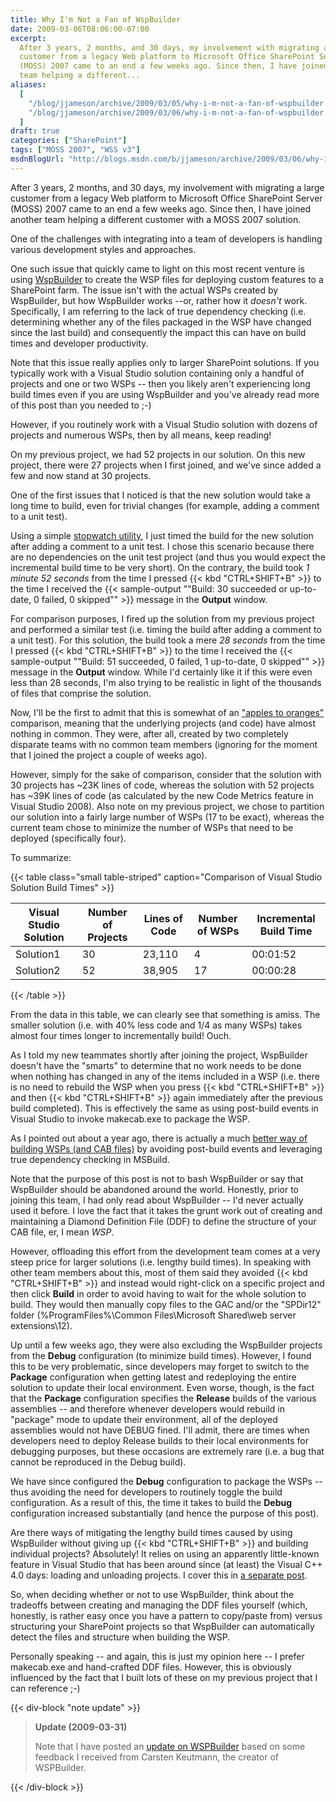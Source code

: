 ```yaml
---
title: Why I'm Not a Fan of WspBuilder
date: 2009-03-06T08:06:00-07:00
excerpt:
  After 3 years, 2 months, and 30 days, my involvement with migrating a large
  customer from a legacy Web platform to Microsoft Office SharePoint Server
  (MOSS) 2007 came to an end a few weeks ago. Since then, I have joined another
  team helping a different...
aliases:
  [
    "/blog/jjameson/archive/2009/03/05/why-i-m-not-a-fan-of-wspbuilder.aspx",
    "/blog/jjameson/archive/2009/03/06/why-i-m-not-a-fan-of-wspbuilder.aspx",
  ]
draft: true
categories: ["SharePoint"]
tags: ["MOSS 2007", "WSS v3"]
msdnBlogUrl: "http://blogs.msdn.com/b/jjameson/archive/2009/03/06/why-i-m-not-a-fan-of-wspbuilder.aspx"
---
```


After 3 years, 2 months, and 30 days, my involvement with migrating a large
customer from a legacy Web platform to Microsoft Office SharePoint Server (MOSS)
2007 came to an end a few weeks ago. Since then, I have joined another team
helping a different customer with a MOSS 2007 solution.

One of the challenges with integrating into a team of developers is handling
various development styles and approaches.

One such issue that quickly came to light on this most recent venture is using
[WspBuilder](http://www.codeplex.com/wspbuilder) to create the WSP files for
deploying custom features to a SharePoint farm. The issue isn't with the actual
WSPs created by WspBuilder, but how WspBuilder works --or, rather how it
_doesn't_ work. Specifically, I am referring to the lack of true dependency
checking (i.e. determining whether any of the files packaged in the WSP have
changed since the last build) and consequently the impact this can have on build
times and developer productivity.

Note that this issue really applies only to larger SharePoint solutions. If you
typically work with a Visual Studio solution containing only a handful of
projects and one or two WSPs -- then you likely aren't experiencing long build
times even if you are using WspBuilder and you've already read more of this post
than you needed to ;-)

However, if you routinely work with a Visual Studio solution with dozens of
projects and numerous WSPs, then by all means, keep reading!

On my previous project, we had 52 projects in our solution. On this new project,
there were 27 projects when I first joined, and we've since added a few and now
stand at 30 projects.

One of the first issues that I noticed is that the new solution would take a
long time to build, even for trivial changes (for example, adding a comment to a
unit test).

Using a simple [stopwatch utility](http://www.online-stopwatch.com), I just
timed the build for the new solution after adding a comment to a unit test. I
chose this scenario because there are no dependencies on the unit test project
(and thus you would expect the incremental build time to be very short). On the
contrary, the build took _1 minute 52 seconds_ from the time I pressed {{< kbd
"CTRL+SHIFT+B" >}} to the time I received the {{< sample-output
"\"Build: 30 succeeded or up-to-date, 0 failed, 0 skipped\"" >}} message in the
**Output** window.

For comparison purposes, I fired up the solution from my previous project and
performed a similar test (i.e. timing the build after adding a comment to a unit
test). For this solution, the build took a mere _28 seconds_ from the time I
pressed {{< kbd "CTRL+SHIFT+B" >}} to the time I received the {{< sample-output
"\"Build: 51 succeeded, 0 failed, 1 up-to-date, 0 skipped\"" >}} message in the
**Output** window. While I'd certainly like it if this were even less than 28
seconds, I'm also trying to be realistic in light of the thousands of files that
comprise the solution.

Now, I'll be the first to admit that this is somewhat of an
["apples to oranges"](http://en.wikipedia.org/wiki/Apples_to_oranges)
comparison, meaning that the underlying projects (and code) have almost nothing
in common. They were, after all, created by two completely disparate teams with
no common team members (ignoring for the moment that I joined the project a
couple of weeks ago).

However, simply for the sake of comparison, consider that the solution with 30
projects has ~23K lines of code, whereas the solution with 52 projects has ~39K
lines of code (as calculated by the new Code Metrics feature in Visual Studio
2008). Also note on my previous project, we chose to partition our solution into
a fairly large number of WSPs (17 to be exact), whereas the current team chose
to minimize the number of WSPs that need to be deployed (specifically four).

To summarize:

{{< table class="small table-striped"
caption="Comparison of Visual Studio Solution Build Times" >}}

| Visual Studio Solution | Number of Projects | Lines of Code | Number of WSPs | Incremental Build Time |
| --- | --- | --- | --- | --- |
| Solution1 | 30 | 23,110 | 4 | 00:01:52 |
| Solution2 | 52 | 38,905 | 17 | 00:00:28 |

{{< /table >}}

From the data in this table, we can clearly see that something is amiss. The
smaller solution (i.e. with 40% less code and 1/4 as many WSPs) takes almost
four times longer to incrementally build! Ouch.

As I told my new teammates shortly after joining the project, WspBuilder doesn't
have the "smarts" to determine that no work needs to be done when nothing has
changed in any of the items included in a WSP (i.e. there is no need to rebuild
the WSP when you press {{< kbd "CTRL+SHIFT+B" >}} and then {{< kbd
"CTRL+SHIFT+B" >}} again immediately after the previous build completed). This
is effectively the same as using post-build events in Visual Studio to invoke
makecab.exe to package the WSP.

As I pointed out about a year ago, there is actually a much
[better way of building WSPs (and CAB files)](/blog/jjameson/2008/04/10/a-better-way-to-build-sharepoint-solution-packages-and-cab-files)
by avoiding post-build events and leveraging true dependency checking in
MSBuild.

Note that the purpose of this post is not to bash WspBuilder or say that
WspBuilder should be abandoned around the world. Honestly, prior to joining this
team, I had only read about WspBuilder -- I'd never actually used it before. I
love the fact that it takes the grunt work out of creating and maintaining a
Diamond Definition File (DDF) to define the structure of your CAB file, er, I
mean _WSP_.

However, offloading this effort from the development team comes at a very steep
price for larger solutions (i.e. lengthy build times). In speaking with other
team members about this, most of them said they avoided {{< kbd
"CTRL+SHIFT+B" >}} and instead would right-click on a specific project and then
click **Build** in order to avoid having to wait for the whole solution to
build. They would then manually copy files to the GAC and/or the "SPDir12"
folder (%ProgramFiles%\Common Files\Microsoft Shared\web server extensions\12).

Up until a few weeks ago, they were also excluding the WspBuilder projects from
the **Debug** configuration (to minimize build times). However, I found this to
be very problematic, since developers may forget to switch to the **Package**
configuration when getting latest and redeploying the entire solution to update
their local environment. Even worse, though, is the fact that the **Package**
configuration specifies the **Release** builds of the various assemblies -- and
therefore whenever developers would rebuild in "package" mode to update their
environment, all of the deployed assemblies would not have DEBUG fined. I'll
admit, there are times when developers need to deploy Release builds to their
local environments for debugging purposes, but these occasions are extremely
rare (i.e. a bug that cannot be reproduced in the Debug build).

We have since configured the **Debug** configuration to package the WSPs -- thus
avoiding the need for developers to routinely toggle the build configuration. As
a result of this, the time it takes to build the **Debug** configuration
increased substantially (and hence the purpose of this post).

Are there ways of mitigating the lengthy build times caused by using WspBuilder
without giving up {{< kbd "CTRL+SHIFT+B" >}} and building individual projects?
Absolutely! It relies on using an apparently little-known feature in Visual
Studio that has been around since (at least) the Visual C++ 4.0 days: loading
and unloading projects. I cover this in
[a separate post](/blog/jjameson/2009/03/06/large-visual-studio-solutions-by-loading-unloading-projects).

So, when deciding whether or not to use WspBuilder, think about the tradeoffs
between creating and managing the DDF files yourself (which, honestly, is rather
easy once you have a pattern to copy/paste from) versus structuring your
SharePoint projects so that WspBuilder can automatically detect the files and
structure when building the WSP.

Personally speaking -- and again, this is just my opinion here -- I prefer
makecab.exe and hand-crafted DDF files. However, this is obviously influenced by
the fact that I built lots of these on my previous project that I can reference
;-)

{{< div-block "note update" >}}

> **Update (2009-03-31)**
>
> Note that I have posted an
> [update on WSPBuilder](/blog/jjameson/2009/03/31/updated-thoughts-on-wspbuilder)
> based on some feedback I received from Carsten Keutmann, the creator of
> WSPBuilder.

{{< /div-block >}}
